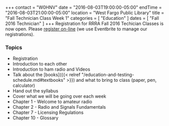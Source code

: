 +++
contact = "W0HNV"
date = "2016-08-03T19:00:00-05:00"
endTime = "2016-08-03T21:00:00-05:00"
location = "West Fargo Public Library"
title = "Fall Technician Class Week 1"
categories = [ "Education" ]
dates = [ "Fall 2016 Technician" ]
+++
Registration for RRRA Fall 2016 Techician Classes is now open. Please [register on-line](https://www.eventbrite.com/e/fcc-ham-radio-license-class-tickets-26316726036) (we use Eventbrite to manage our registrations). 

### Topics

* Registration
* Introduction to each other
* Introduction to ham radio and Videos
* Talk about the [books]({{< relref "/education-and-testing-schedule.md#textbooks" >}}) and what to bring to class (paper, pen, calculator)
* Hand out the syllabus
* Cover what we will be going over each week
* Chapter 1 - Welcome to amateur radio
* Chapter 2 - Radio and Signals Fundamentals
* Chapter 7 - Licensing Regulations
* Chapter 10 - Glossary
